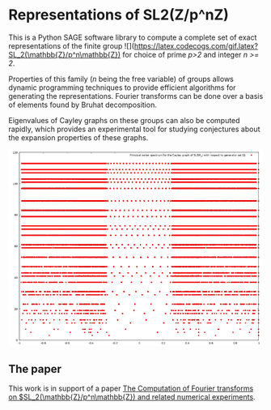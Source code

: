 # Representations of SL2(Z/p^nZ)

This is a Python SAGE software library to compute a complete set of exact representations of the finite group ![](https://latex.codecogs.com/gif.latex?SL_2(\mathbb{Z}/p^n\mathbb{Z}) for choice of prime *p>2* and integer *n >= 2*.

Properties of this family (*n* being the free variable) of groups allows dynamic programming techniques to provide efficient algorithms for generating the representations. Fourier transforms can be done over a basis of elements found by Bruhat decomposition.

Eigenvalues of Cayley graphs on these groups can also be computed rapidly, which provides an experimental tool for studying conjectures about the expansion properties of these graphs.

![Spectrum of the generator G1](plot/images/g1_spectrum.png)

## The paper
This work is in support of a paper [The Computation of Fourier transforms on $SL_2(\mathbb{Z}/p^n\mathbb{Z}) and related numerical experiments](https://arxiv.org/abs/1710.02687).
